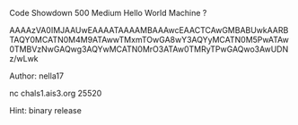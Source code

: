 Code Showdown
500
Medium
Hello World Machine ?

AAAAzVA0IMJAAUwEAAAATAAAAMBAAAwcEAACTCAwGMBABUwkAARBTAQY0MCATN0M4M9ATAwwTMxmTOwGA8wY3AQYyMCATN0M5PwATAw0TMBVzNwGAQwg3AQYwMCATN0MrO3ATAw0TMRyTPwGAQwo3AwUDNz/wLwk

Author: nella17

nc chals1.ais3.org 25520

Hint: binary release